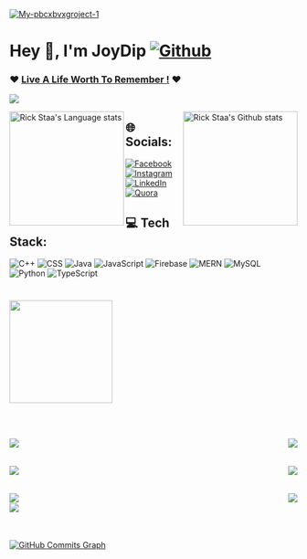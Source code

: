 

<a href="https://ibb.co/4JTpfrW"><img src="https://i.ibb.co/fQpHSwM/My-pbcxbvxgroject-1.png" alt="My-pbcxbvxgroject-1" border="0"></a>


# Hey 👋, I'm JoyDip [![Github](https://img.shields.io/github/followers/joydip007x?label=Follow&style=social)](https://github.com/joydip007x) 
### :heart: <a href="https://www.youtube.com/watch?v=4HlJ3zp6RC8&list=PLfU57O_hhlbqWNR7AesTALqqxhryrsdgF&index=40" >**Live A Life Worth To Remember !**</a> :heart:

<!--   <a href="https://github.com/joydip007x">
     <img align="center"  
          src="https://img.shields.io/github/followers/joydip007x?label=Follow&style=social"/>
   </a> -->
   
<!-- Streak Graph -->
<a href="http://www.github.com/joydip007x"><img src="https://github-readme-streak-stats.herokuapp.com/?user=joydip007x&stroke=ffffff&background=1c1917&ring=0891b2&fire=0891b2&currStreakNum=ffffff&currStreakLabel=0891b2&sideNums=ffffff&sideLabels=ffffff&dates=ffffff&hide_border=true"  /></a>





<!-- Dark Mode -->



<a    href="https://github.com/anuraghazra/github-readme-stats#gh-dark-mode-only">
<img  align="left" height=200 src="https://github-readme-stats-git-masterrstaa-rickstaa.vercel.app/api/top-langs/?username=joydip007x&layout=compact&langs_count=10&hide=jupyter%20notebook&hide_border=true&role=owner,collaborator&theme=dark&bg_color=000000#gh-dark-mode-only" alt="Rick Staa's Language stats" />
</a>

<a   href="https://github.com/anuraghazra/github-readme-stats#gh-dark-mode-only">
<img  align="right" height=200 src="https://github-readme-stats-git-masterrstaa-rickstaa.vercel.app/api?username=joydip007x&show_icons=true&count_private=true&line_height=28&hide_border=true&card_width=450&include_all_commits=true&role=owner,collaborator&exclude_repo=github-readme-stats&theme=dark&bg_color=000000#gh-dark-mode-only" alt="Rick Staa's Github stats" />
</a>

    

## 🌐 Socials: 
[![Facebook](https://img.shields.io/badge/Facebook-%231877F2.svg?logo=Facebook&logoColor=white)](https://facebook.com/joydip007x)
[![Instagram](https://img.shields.io/badge/Instagram-%23E4405F.svg?logo=Instagram&logoColor=white)](https://instagram.com/joydip007x) 
[![LinkedIn](https://img.shields.io/badge/LinkedIn-%230077B5.svg?logo=linkedin&logoColor=white)](https://linkedin.com/in/joydip007x) 
[![Quora](https://img.shields.io/badge/Quora-%23B92B27.svg?logo=Quora&logoColor=white)](https://quora.com/profile/Joydip007x) 

## 💻 Tech Stack:
![C++](https://img.shields.io/badge/c++-%2300599C.svg?style=for-the-badge&logo=c%2B%2B&logoColor=white) ![CSS](https://img.shields.io/badge/css-%231572B6.svg?style=for-the-badge&logo=css3&logoColor=white) ![Java](https://img.shields.io/badge/java-%23ED8B10.svg?style=for-the-badge&logo=java&logoColor=white) ![JavaScript](https://img.shields.io/badge/javascript-%23323330.svg?style=for-the-badge&logo=javascript&logoColor=white) ![Firebase](https://img.shields.io/badge/firebase-%23039BE5.svg?style=for-the-badge&logo=firebase)
![MERN](https://img.shields.io/badge/MERN--BLUE?style=for-the-badge&logo=appveyor)
![MySQL](https://img.shields.io/badge/mysql-%2300f.svg?style=for-the-badge&logo=mysql&logoColor=white) ![Python](https://img.shields.io/badge/python-3670A0?style=for-the-badge&logo=python&logoColor=white) ![TypeScript](https://img.shields.io/badge/typescript-%23323330.svg?style=for-the-badge&logo=typescript&logoColor=white)

# 
<!-- ![](https://komarev.com/ghpvc/?username=joydip007x&color=brightgreen&style=for-the-badge) -->
 <img align="center" width="180px"
        src="https://komarev.com/ghpvc/?username=joydip007x&color=brightgreen&style=for-the-badge&border_color=0c2aac"/>

&nbsp;&nbsp;&nbsp;&nbsp;&nbsp;&nbsp;&nbsp;&nbsp;&nbsp;&nbsp;&nbsp;&nbsp;&nbsp;&nbsp;&nbsp;&nbsp;&nbsp;&nbsp;&nbsp;&nbsp;&nbsp;&nbsp;&nbsp;&nbsp;&nbsp;&nbsp;&nbsp;&nbsp;&nbsp;&nbsp;&nbsp;&nbsp;&nbsp;&nbsp;&nbsp;&nbsp;&nbsp;&nbsp;&nbsp;&nbsp;&nbsp;&nbsp;&nbsp;&nbsp;&nbsp;&nbsp;&nbsp;&nbsp;&nbsp;&nbsp;&nbsp;&nbsp;&nbsp;&nbsp;&nbsp;&nbsp;&nbsp;&nbsp;&nbsp;&nbsp;&nbsp;&nbsp;&nbsp;&nbsp;&nbsp;&nbsp;&nbsp;&nbsp;&nbsp;&nbsp;&nbsp;&nbsp;&nbsp;&nbsp;&nbsp;&nbsp;&nbsp;&nbsp;&nbsp;&nbsp;&nbsp;&nbsp;&nbsp;&nbsp;&nbsp;&nbsp;&nbsp;&nbsp;&nbsp;&nbsp;&nbsp;&nbsp;&nbsp;&nbsp;&nbsp;&nbsp;&nbsp;&nbsp;&nbsp;&nbsp;&nbsp;&nbsp;&nbsp;
    &nbsp;&nbsp;&nbsp;&nbsp;&nbsp;&nbsp;&nbsp;&nbsp;&nbsp;&nbsp;&nbsp;&nbsp;&nbsp;&nbsp;&nbsp;&nbsp;&nbsp;&nbsp;&nbsp;&nbsp;&nbsp;&nbsp;&nbsp;&nbsp;&nbsp;&nbsp;&nbsp;&nbsp;&nbsp;&nbsp;&nbsp;&nbsp;&nbsp;&nbsp;&nbsp;&nbsp;&nbsp;&nbsp;&nbsp;&nbsp;&nbsp;&nbsp;&nbsp;&nbsp;&nbsp;&nbsp;&nbsp;&nbsp;&nbsp;&nbsp;&nbsp;&nbsp;&nbsp;&nbsp;&nbsp;&nbsp;&nbsp;&nbsp;&nbsp;&nbsp;&nbsp;&nbsp;&nbsp;&nbsp;&nbsp;&nbsp;&nbsp;&nbsp;&nbsp;&nbsp;&nbsp;&nbsp;


<a href="https://github.com/joydip007x/466-ECommerce">
   <img align="left"  
        src="https://github-readme-stats-git-masterrstaa-rickstaa.vercel.app/api/pin/?username=joydip007x&repo=466-ECommerce&theme=swift&border_color=0c2aac&border_radius=29.5"/>
 </a>
 
  <a>
    <a href="https://github.com/joydip007x/SimPlot">
    <img  align="right"
        src="https://github-readme-stats-git-masterrstaa-rickstaa.vercel.app/api/pin/?username=joydip007x&repo=SimPlot&theme=graywhite&border_color=0c2aac&border_radius=29.5" />
        
 </a>

  
&nbsp;&nbsp;&nbsp;&nbsp;&nbsp;&nbsp;&nbsp;&nbsp;&nbsp;&nbsp;&nbsp;&nbsp;&nbsp;&nbsp;&nbsp;&nbsp;&nbsp;&nbsp;&nbsp;&nbsp;&nbsp;&nbsp;&nbsp;&nbsp;&nbsp;&nbsp;&nbsp;&nbsp;&nbsp;&nbsp;&nbsp;&nbsp;&nbsp;&nbsp;&nbsp;&nbsp;&nbsp;&nbsp;&nbsp;&nbsp;&nbsp;&nbsp;&nbsp;&nbsp;&nbsp;&nbsp;&nbsp;&nbsp;&nbsp;&nbsp;&nbsp;&nbsp;&nbsp;&nbsp;&nbsp;&nbsp;&nbsp;&nbsp;&nbsp;&nbsp;&nbsp;&nbsp;&nbsp;&nbsp;&nbsp;&nbsp;&nbsp;&nbsp;&nbsp;&nbsp;&nbsp;&nbsp;&nbsp;&nbsp;&nbsp;&nbsp;&nbsp;&nbsp;&nbsp;&nbsp;&nbsp;&nbsp;&nbsp;&nbsp;&nbsp;&nbsp;&nbsp;&nbsp;&nbsp;&nbsp;&nbsp;&nbsp;&nbsp;&nbsp;&nbsp;&nbsp;&nbsp;&nbsp;&nbsp;&nbsp;&nbsp;&nbsp;&nbsp;
    &nbsp;&nbsp;&nbsp;&nbsp;&nbsp;&nbsp;&nbsp;&nbsp;&nbsp;&nbsp;&nbsp;&nbsp;&nbsp;&nbsp;&nbsp;&nbsp;&nbsp;&nbsp;&nbsp;&nbsp;&nbsp;&nbsp;&nbsp;&nbsp;&nbsp;&nbsp;&nbsp;&nbsp;&nbsp;&nbsp;&nbsp;&nbsp;&nbsp;&nbsp;&nbsp;&nbsp;&nbsp;&nbsp;&nbsp;&nbsp;&nbsp;&nbsp;&nbsp;&nbsp;&nbsp;&nbsp;&nbsp;&nbsp;&nbsp;&nbsp;&nbsp;&nbsp;&nbsp;&nbsp;&nbsp;&nbsp;&nbsp;&nbsp;&nbsp;&nbsp;&nbsp;&nbsp;&nbsp;&nbsp;&nbsp;&nbsp;&nbsp;&nbsp;&nbsp;&nbsp;&nbsp;&nbsp;
 
 
   <a href="https://github.com/AshrafTasin/SWE-Lab-Project-GLEAM">
   <img align="left" 
        src="https://github-readme-stats-git-masterrstaa-rickstaa.vercel.app/api/pin/?username=AshrafTasin&repo=SWE-Lab-Project-GLEAM&theme=vue&border_color=0c2aac&border_radius=29.5"/>        
   
  </a>
     <a href="https://github.com/joydip007x/Certified">
   <img align="right" 
        src="https://github-readme-stats-git-masterrstaa-rickstaa.vercel.app/api/pin/?username=joydip007x&repo=Certified&theme=buefy&border_color=0c2aac&border_radius=29.5" />
        
 </a>
      
&nbsp;&nbsp;&nbsp;&nbsp;&nbsp;&nbsp;&nbsp;&nbsp;&nbsp;&nbsp;&nbsp;&nbsp;&nbsp;&nbsp;&nbsp;&nbsp;&nbsp;&nbsp;&nbsp;&nbsp;&nbsp;&nbsp;&nbsp;&nbsp;&nbsp;&nbsp;&nbsp;&nbsp;&nbsp;&nbsp;&nbsp;&nbsp;&nbsp;&nbsp;&nbsp;&nbsp;&nbsp;&nbsp;&nbsp;&nbsp;&nbsp;&nbsp;&nbsp;&nbsp;&nbsp;&nbsp;&nbsp;&nbsp;&nbsp;&nbsp;&nbsp;&nbsp;&nbsp;&nbsp;&nbsp;&nbsp;&nbsp;&nbsp;&nbsp;&nbsp;&nbsp;&nbsp;&nbsp;&nbsp;&nbsp;&nbsp;&nbsp;&nbsp;&nbsp;&nbsp;&nbsp;&nbsp;&nbsp;&nbsp;&nbsp;&nbsp;&nbsp;&nbsp;&nbsp;&nbsp;&nbsp;&nbsp;&nbsp;&nbsp;&nbsp;&nbsp;&nbsp;&nbsp;&nbsp;&nbsp;&nbsp;&nbsp;&nbsp;&nbsp;&nbsp;&nbsp;&nbsp;&nbsp;&nbsp;&nbsp;&nbsp;&nbsp;&nbsp;
    &nbsp;&nbsp;&nbsp;&nbsp;&nbsp;&nbsp;&nbsp;&nbsp;&nbsp;&nbsp;&nbsp;&nbsp;&nbsp;&nbsp;&nbsp;&nbsp;&nbsp;&nbsp;&nbsp;&nbsp;&nbsp;&nbsp;&nbsp;&nbsp;&nbsp;&nbsp;&nbsp;&nbsp;&nbsp;&nbsp;&nbsp;&nbsp;&nbsp;&nbsp;&nbsp;&nbsp;&nbsp;&nbsp;&nbsp;&nbsp;&nbsp;&nbsp;&nbsp;&nbsp;&nbsp;&nbsp;&nbsp;&nbsp;&nbsp;&nbsp;&nbsp;&nbsp;&nbsp;&nbsp;&nbsp;&nbsp;&nbsp;&nbsp;&nbsp;&nbsp;&nbsp;&nbsp;&nbsp;&nbsp;&nbsp;&nbsp;&nbsp;&nbsp;&nbsp;&nbsp;&nbsp;&nbsp;
 
   <a href="https://github.com/joydip007x/AndroidApplication_Pothik">
    <img  align="left"
        src="https://github-readme-stats-git-masterrstaa-rickstaa.vercel.app/api/pin/?username=joydip007x&repo=AndroidApplication_Pothik&theme=graywhite&border_color=0c2aac&border_radius=29.5" />
  </a>
    
 <a href="https://github.com/joydip007x/What-Goes-Up">
   <img align="right" 
        src="https://github-readme-stats-git-masterrstaa-rickstaa.vercel.app/api/pin/?username=joydip007x&repo=What-Goes-Up&theme=swift&border_color=0c2aac&border_radius=29.5"/>
        
 </a>
&nbsp;&nbsp;&nbsp;&nbsp;&nbsp;&nbsp;&nbsp;&nbsp;&nbsp;&nbsp;&nbsp;&nbsp;&nbsp;&nbsp;&nbsp;&nbsp;&nbsp;&nbsp;&nbsp;&nbsp;&nbsp;&nbsp;&nbsp;&nbsp;&nbsp;&nbsp;&nbsp;&nbsp;&nbsp;&nbsp;&nbsp;&nbsp;&nbsp;&nbsp;&nbsp;&nbsp;&nbsp;&nbsp;&nbsp;&nbsp;&nbsp;&nbsp;&nbsp;&nbsp;&nbsp;&nbsp;&nbsp;&nbsp;&nbsp;&nbsp;&nbsp;&nbsp;&nbsp;&nbsp;&nbsp;&nbsp;&nbsp;&nbsp;&nbsp;&nbsp;&nbsp;&nbsp;&nbsp;&nbsp;&nbsp;&nbsp;&nbsp;&nbsp;&nbsp;&nbsp;&nbsp;&nbsp;&nbsp;&nbsp;&nbsp;&nbsp;&nbsp;&nbsp;&nbsp;&nbsp;&nbsp;&nbsp;&nbsp;&nbsp;&nbsp;&nbsp;&nbsp;&nbsp;&nbsp;&nbsp;&nbsp;&nbsp;&nbsp;&nbsp;&nbsp;&nbsp;&nbsp;&nbsp;&nbsp;&nbsp;&nbsp;&nbsp;&nbsp;
    &nbsp;&nbsp;&nbsp;&nbsp;&nbsp;&nbsp;&nbsp;&nbsp;&nbsp;&nbsp;&nbsp;&nbsp;&nbsp;&nbsp;&nbsp;&nbsp;&nbsp;&nbsp;&nbsp;&nbsp;&nbsp;&nbsp;&nbsp;&nbsp;&nbsp;&nbsp;&nbsp;&nbsp;&nbsp;&nbsp;&nbsp;&nbsp;&nbsp;&nbsp;&nbsp;&nbsp;&nbsp;&nbsp;&nbsp;&nbsp;&nbsp;&nbsp;&nbsp;&nbsp;&nbsp;&nbsp;&nbsp;&nbsp;&nbsp;&nbsp;&nbsp;&nbsp;&nbsp;&nbsp;&nbsp;&nbsp;&nbsp;&nbsp;&nbsp;&nbsp;&nbsp;&nbsp;&nbsp;&nbsp;&nbsp;&nbsp;&nbsp;&nbsp;&nbsp;&nbsp;&nbsp;&nbsp;
 
  <a href="https://github.com/joydip007x/MedKeep">
   <img align="left"  
        src="https://github-readme-stats-git-masterrstaa-rickstaa.vercel.app/api/pin/?username=joydip007x&repo=MedKeep&theme=default&border_color=0c2aac&border_radius=29.5"/>
 </a>
 
 <br></br>
 <a href="http://www.github.com/joydip007x"><img src="https://github-readme-activity-graph.vercel.app/graph?username=joydip007x&theme=react-dark" alt="GitHub Commits Graph" /></a>

<!--  <a href="http://www.github.com/joydip007x"><img src="https://github-readme-activity-graph.cyclic.app/graph?username=joydip007x&bg_color=1c1917&color=ffffff&line=0891b2&point=ffffff&area_color=1c1917&area=true&hide_border=true&custom_title=GitHub%20Commits%20Graph" alt="GitHub Commits Graph" /></a> -->

     
<!-- [![Readme Card](https://github-readme-stats.vercel.app/api/pin/?username=anuraghazra&repo=github-readme-stats)](https://github.com/anuraghazra/github-readme-stats)
 -->

   
<!-- [![Readme Card](https://github-readme-stats.vercel.app/api/pin/?username=joydip007x&repo=466-ECommerce)](https://github.com/joydip007x/466-ECommerce)
[![Readme Card](https://github-readme-stats.vercel.app/api/pin/?username=joydip007x&repo=MedKeep)](https://github.com/joydip007x/MedKeep)
[![Readme Card](https://github-readme-stats.vercel.app/api/pin/?username=joydip007x&repo=MedKeep)](https://github.com/joydip007x/MedKeep)
 -->
<!-- 
[![Anurag's GitHub stats](https://github-readme-stats.vercel.app/api?username=joydip007x&count_private=true&show_icons=true)](https://github.com/anuraghazra/github-readme-stats) -->
